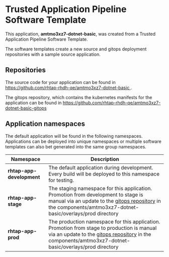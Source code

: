 # Trusted Application Pipeline Software Template

This application, **amtmo3xz7-dotnet-basic**, was created from a Trusted Application Pipeline Software Template.

The software templates create a new source and gitops deployment repositories with a sample source application. 

## Repositories

The source code for your application can be found in [https://github.com/rhtap-rhdh-qe/amtmo3xz7-dotnet-basic ](https://github.com/rhtap-rhdh-qe/amtmo3xz7-dotnet-basic ).
 
The gitops repository, which contains the kubernetes manifests for the application can be found in 
[https://github.com/rhtap-rhdh-qe/amtmo3xz7-dotnet-basic-gitops ](https://github.com/rhtap-rhdh-qe/amtmo3xz7-dotnet-basic-gitops ) 

## Application namespaces 

The default application will be found in the following namespaces. Applications can be deployed into unique namespaces or multiple software templates can also bet generated into the same group namespaces.  

|  Namespace   |  Description   |  
| -------- | -------- |   
| **rhtap-app-development** | The default application during development. Every build will be deployed to this namespace for testing. | 
| **rhtap-app-stage** | The staging namespace for this application. Promotion from development to stage is manual via an update to the [gitops repository](https://github.com/rhtap-rhdh-qe/amtmo3xz7-dotnet-basic-gitops ) in the components/amtmo3xz7-dotnet-basic/overlays/prod directory |  
| **rhtap-app-prod** | The production namespace for this application. Promotion from stage to production is manual via an update to the [gitops repository](https://github.com/rhtap-rhdh-qe/amtmo3xz7-dotnet-basic-gitops ) in the components/amtmo3xz7-dotnet-basic/overlays/prod directory | 